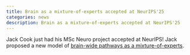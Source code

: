 ```yaml
---
title: Brain as a mixture-of-experts accepted at NeurIPS'25
categories: news
description: Brain as a mixture-of-experts accepted at NeurIPS'25
---
```


Jack Cook just had his MSc Neuro project accepted at NeurIPS! Jack proposed a new model of [brain-wide pathways as a mixture-of-experts](https://arxiv.org/abs/2506.02813).